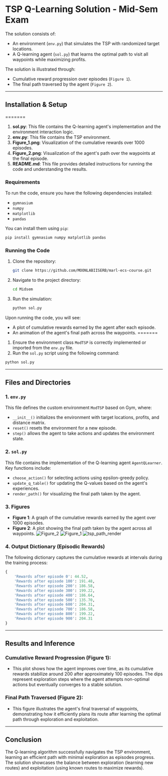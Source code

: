 # TSP Q-Learning Solution - Mid-Sem Exam
The solution consists of:
- An environment (`env.py`) that simulates the TSP with randomized target locations.
- A Q-learning agent (`sol.py`) that learns the optimal path to visit all waypoints while maximizing profits.

The solution is illustrated through:
- Cumulative reward progression over episodes (`Figure 1`).
- The final path traversed by the agent (`Figure 2`).

---

## Installation & Setup
=======
1. **sol.py**: This file contains the Q-learning agent's implementation and the environment interaction logic.
2. **env.py**: This file contains the TSP environment.
3. **Figure_1.png**: Visualization of the cumulative rewards over 1000 episodes.
4. **Figure_2.png**: Visualization of the agent's path over the waypoints at the final episode.
5. **README.md**: This file provides detailed instructions for running the code and understanding the results.

### Requirements

To run the code, ensure you have the following dependencies installed:
- `gymnasium`
- `numpy`
- `matplotlib`
- `pandas`

You can install them using `pip`:
```bash
pip install gymnasium numpy matplotlib pandas
```

### Running the Code

1. Clone the repository:
   ```bash
   git clone https://github.com/MOONLABIISERB/marl-ecs-course.git
   ```
2. Navigate to the project directory:
   ```bash
   cd Midsem
   ```
3. Run the simulation:
   ```bash
   python sol.py
   ```

Upon running the code, you will see:
- A plot of cumulative rewards earned by the agent after each episode.
- An animation of the agent's final path across the waypoints.
=======
1. Ensure the environment class `ModTSP` is correctly implemented or imported from the `env.py` file.
2. Run the `sol.py` script using the following command:

```bash
python sol.py
```
---

## Files and Directories

### 1. `env.py`
This file defines the custom environment `ModTSP` based on Gym, where:
- `__init__()` initializes the environment with target locations, profits, and distance matrix.
- `reset()` resets the environment for a new episode.
- `step()` allows the agent to take actions and updates the environment state.

### 2. `sol.py`
This file contains the implementation of the Q-learning agent `AgentQLearner`. Key functions include:
- `choose_action()` for selecting actions using epsilon-greedy policy.
- `update_q_table()` for updating the Q-values based on the agent's experiences.
- `render_path()` for visualizing the final path taken by the agent.

### 3. Figures
- **Figure 1**: A graph of the cumulative rewards earned by the agent over 1000 episodes.
- **Figure 2**: A plot showing the final path taken by the agent across all waypoints.
![Figure_2](https://github.com/user-attachments/assets/608d2ba8-b079-41ec-b857-98eb9b8cebde)
![Figure_1](https://github.com/user-attachments/assets/a6c58354-fdc7-4adc-808e-dbc00fdeb550)
![tsp_path_render](https://github.com/user-attachments/assets/fe834956-b190-4e77-bb42-8ee248ce597c)

### 4. Output Dictionary (Episodic Rewards)
The following dictionary captures the cumulative rewards at intervals during the training process:

```python
{
    'Rewards after episode 0': 44.52,
    'Rewards after episode 100': 191.48,
    'Rewards after episode 200': 186.58,
    'Rewards after episode 300': 199.22,
    'Rewards after episode 400': 186.64,
    'Rewards after episode 500': 135.70,
    'Rewards after episode 600': 204.31,
    'Rewards after episode 700': 186.58,
    'Rewards after episode 800': 199.22,
    'Rewards after episode 900': 204.31
}
```

---

## Results and Inference

### **Cumulative Reward Progression (Figure 1)**:
- This plot shows how the agent improves over time, as its cumulative rewards stabilize around 200 after approximately 100 episodes. The dips represent exploration steps where the agent attempts non-optimal actions but eventually converges to a stable solution.

### **Final Path Traversed (Figure 2)**:
- This figure illustrates the agent's final traversal of waypoints, demonstrating how it efficiently plans its route after learning the optimal path through exploration and exploitation.

---

## Conclusion

The Q-learning algorithm successfully navigates the TSP environment, learning an efficient path with minimal exploration as episodes progress. The solution showcases the balance between exploration (learning new routes) and exploitation (using known routes to maximize rewards).
